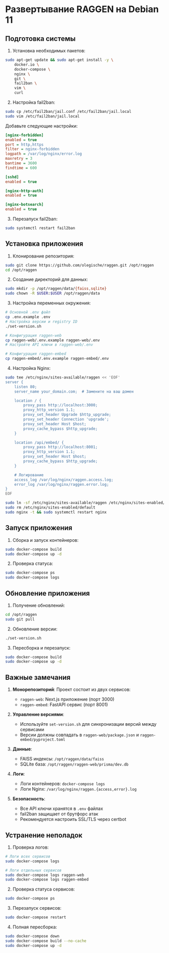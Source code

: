 # Развертывание RAGGEN на Debian 11

## Подготовка системы

1. Установка необходимых пакетов:
```bash
sudo apt-get update && sudo apt-get install -y \
    docker.io \
    docker-compose \
    nginx \
    git \
    fail2ban \
    vim \
    curl
```

2. Настройка fail2ban:
```bash
sudo cp /etc/fail2ban/jail.conf /etc/fail2ban/jail.local
sudo vim /etc/fail2ban/jail.local
```

Добавьте следующие настройки:
```ini
[nginx-forbidden]
enabled = true
port = http,https
filter = nginx-forbidden
logpath = /var/log/nginx/error.log
maxretry = 3
bantime = 3600
findtime = 600

[sshd]
enabled = true

[nginx-http-auth]
enabled = true

[nginx-botsearch]
enabled = true
```

3. Перезапуск fail2ban:
```bash
sudo systemctl restart fail2ban
```

## Установка приложения

1. Клонирование репозитория:
```bash
sudo git clone https://github.com/olegische/raggen.git /opt/raggen
cd /opt/raggen
```

2. Создание директорий для данных:
```bash
sudo mkdir -p /opt/raggen/data/{faiss,sqlite}
sudo chown -R $USER:$USER /opt/raggen/data
```

3. Настройка переменных окружения:
```bash
# Основной .env файл
cp .env.example .env
# Настройка версии и registry ID
./set-version.sh

# Конфигурация raggen-web
cp raggen-web/.env.example raggen-web/.env
# Настройте API ключи в raggen-web/.env

# Конфигурация raggen-embed
cp raggen-embed/.env.example raggen-embed/.env
```

4. Настройка Nginx:
```bash
sudo tee /etc/nginx/sites-available/raggen << 'EOF'
server {
    listen 80;
    server_name your_domain.com;  # Замените на ваш домен

    location / {
        proxy_pass http://localhost:3000;
        proxy_http_version 1.1;
        proxy_set_header Upgrade $http_upgrade;
        proxy_set_header Connection 'upgrade';
        proxy_set_header Host $host;
        proxy_cache_bypass $http_upgrade;
    }

    location /api/embed/ {
        proxy_pass http://localhost:8001;
        proxy_http_version 1.1;
        proxy_set_header Host $host;
        proxy_cache_bypass $http_upgrade;
    }

    # Логирование
    access_log /var/log/nginx/raggen.access.log;
    error_log /var/log/nginx/raggen.error.log;
}
EOF

sudo ln -sf /etc/nginx/sites-available/raggen /etc/nginx/sites-enabled/
sudo rm /etc/nginx/sites-enabled/default
sudo nginx -t && sudo systemctl restart nginx
```

## Запуск приложения

1. Сборка и запуск контейнеров:
```bash
sudo docker-compose build
sudo docker-compose up -d
```

2. Проверка статуса:
```bash
sudo docker-compose ps
sudo docker-compose logs
```

## Обновление приложения

1. Получение обновлений:
```bash
cd /opt/raggen
sudo git pull
```

2. Обновление версии:
```bash
./set-version.sh
```

3. Пересборка и перезапуск:
```bash
sudo docker-compose build
sudo docker-compose up -d
```

## Важные замечания

1. **Монорепозиторий**: Проект состоит из двух сервисов:
   - `raggen-web`: Next.js приложение (порт 3000)
   - `raggen-embed`: FastAPI сервис (порт 8001)

2. **Управление версиями**: 
   - Используйте `set-version.sh` для синхронизации версий между сервисами
   - Версии должны совпадать в `raggen-web/package.json` и `raggen-embed/pyproject.toml`

3. **Данные**:
   - FAISS индексы: `/opt/raggen/data/faiss`
   - SQLite база: `/opt/raggen/raggen-web/prisma/dev.db`

4. **Логи**:
   - Логи контейнеров: `docker-compose logs`
   - Логи Nginx: `/var/log/nginx/raggen.{access,error}.log`

5. **Безопасность**:
   - Все API ключи хранятся в `.env` файлах
   - fail2ban защищает от брутфорс атак
   - Рекомендуется настроить SSL/TLS через certbot

## Устранение неполадок

1. Проверка логов:
```bash
# Логи всех сервисов
sudo docker-compose logs

# Логи отдельных сервисов
sudo docker-compose logs raggen-web
sudo docker-compose logs raggen-embed
```

2. Проверка статуса сервисов:
```bash
sudo docker-compose ps
```

3. Перезапуск сервисов:
```bash
sudo docker-compose restart
```

4. Полная пересборка:
```bash
sudo docker-compose down
sudo docker-compose build --no-cache
sudo docker-compose up -d
``` 